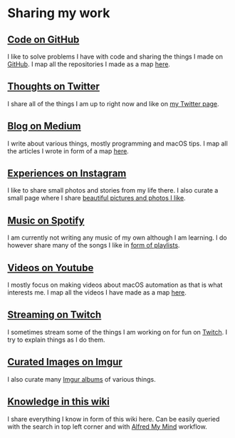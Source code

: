 # Sharing my work
## [Code on GitHub](https://github.com/nikitavoloboev)
I like to solve problems I have with code and sharing the things I made on [GitHub](https://github.com/nikitavoloboev). I map all the repositories I made as a map [here](https://my.mindnode.com/ZKGETDkUaQUsL3q8q9z788CxG84oEHgDiT79GuzX#49.4,-944.4,0).

## [Thoughts on Twitter](https://twitter.com/nikitavoloboev)
I share all of the things I am up to right now and like on [my Twitter page](https://twitter.com/nikitavoloboev). 

## [Blog on Medium](https://medium.com/@NikitaVoloboev)
I write about various things, mostly programming and macOS tips. I map all the articles I wrote in form of a map [here](https://my.mindnode.com/qVGMak6nNCFxh5YxUGR3z6RKrmVNP6sr1Pk721FB#136.3,-676.8,0).

## [Experiences on Instagram](https://www.instagram.com/nikitavoloboev/)
I like to share small photos and stories from my life there. I also curate a small page where I share [beautiful pictures and photos I like](https://www.instagram.com/nvpix_/).

## [Music on Spotify](https://open.spotify.com/user/nikitavoloboev)
I am currently not writing any music of my own although I am learning. I do however share many of the songs I like in [form of playlists](../music/music-plays.md). 

## [Videos on Youtube](https://www.youtube.com/channel/UCEKqrUfr_FMKIO9XSJS4vDw)
I mostly focus on making videos about macOS automation as that is what interests me. I map all the videos I have made as a map [here](https://my.mindnode.com/1TFgMjvqLR63KyTzBNL7o9oQbNVEuPvLJg6f7XxM#219.0,80.7,2).

## [Streaming on Twitch](https://www.twitch.tv/nikiivi)
I sometimes stream some of the things I am working on for fun on [Twitch](https://www.twitch.tv/nikiivi). I try to explain things as I do them. 

## [Curated Images on Imgur](https://nikivii.imgur.com)
I also curate many [Imgur albums](https://nikivii.imgur.com) of various things.

## [Knowledge in this wiki](https://nikitavoloboev.gitbooks.io/knowledge/content/)
I share everything I know in form of this wiki here. Can be easily queried with the search in top left corner and with [Alfred My Mind](https://github.com/nikitavoloboev/alfred-my-mind) workflow.